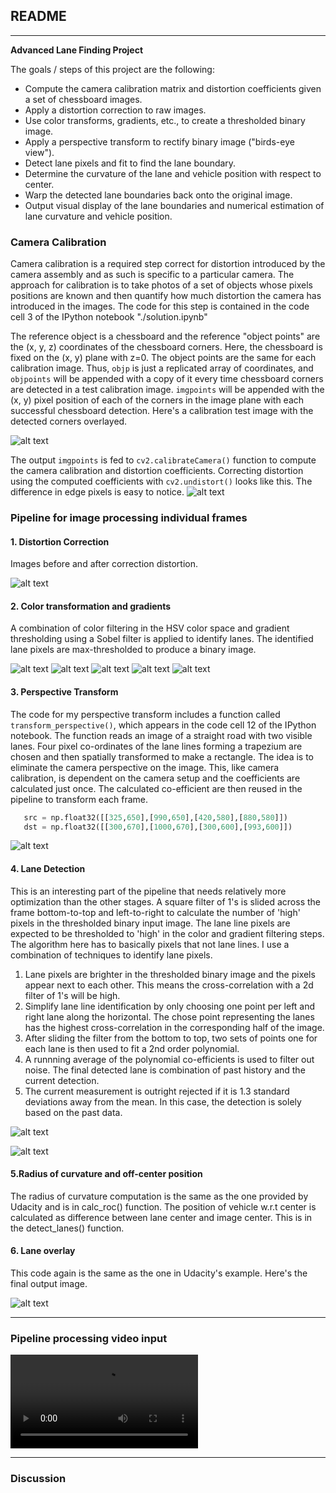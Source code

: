 ## README
---

**Advanced Lane Finding Project**

The goals / steps of this project are the following:

* Compute the camera calibration matrix and distortion coefficients given a set of chessboard images.
* Apply a distortion correction to raw images.
* Use color transforms, gradients, etc., to create a thresholded binary image.
* Apply a perspective transform to rectify binary image ("birds-eye view").
* Detect lane pixels and fit to find the lane boundary.
* Determine the curvature of the lane and vehicle position with respect to center.
* Warp the detected lane boundaries back onto the original image.
* Output visual display of the lane boundaries and numerical estimation of lane curvature and vehicle position.

[//]: # (Image References)

[image1]: ./examples/undistort_output.png "Undistorted"
[image2]: ./test_images/test1.jpg "Road Transformed"
[image3]: ./examples/binary_combo_example.jpg "Binary Example"
[image4]: ./examples/warped_straight_lines.jpg "Warp Example"
[image5]: ./examples/color_fit_lines.jpg "Fit Visual"
[image6]: ./examples/example_output.jpg "Output"
[video1]: ./project_video.mp4 "Video"


### Camera Calibration

Camera calibration is a required step correct for distortion introduced by the camera assembly and as such is specific to a particular camera. The approach for calibration is to take photos of a set of objects whose pixels positions are known and then quantify how much distortion the camera has introduced in the images. The code for this step is contained in the code cell 3 of the IPython notebook "./solution.ipynb"

The reference object is a chessboard and the reference "object points" are the (x, y, z) coordinates of the chessboard corners. Here, the chessboard is fixed on the (x, y) plane with z=0. The object points are the same for each calibration image.  Thus, `objp` is just a replicated array of coordinates, and `objpoints` will be appended with a copy of it every time chessboard corners are detected in a test calibration image.  `imgpoints` will be appended with the (x, y) pixel position of each of the corners in the image plane with each successful chessboard detection. Here's a calibration test image with the detected corners overlayed.

![alt text](https://github.com/dhnkrn/Advanced-Lane-Detection-OpenCV/blob/master/output_images/camera_calibration.png?raw=true)

The output `imgpoints` is fed to `cv2.calibrateCamera()` function to compute the camera calibration and distortion coefficients. Correcting distortion using the computed coefficients with `cv2.undistort()` looks like this. The difference in edge pixels is easy to notice.
 ![alt text](https://github.com/dhnkrn/Advanced-Lane-Detection-OpenCV/blob/master/output_images/distortion_correction.png?raw=true)

### Pipeline for image processing individual frames

#### 1. Distortion Correction

Images before and after correction distortion.

 ![alt text](https://github.com/dhnkrn/Advanced-Lane-Detection-OpenCV/blob/master/output_images/distortion_correction2.png?raw=true)


#### 2. Color transformation and gradients

A combination of color filtering in the HSV color space and gradient thresholding using a Sobel filter is applied to identify lanes. The identified lane pixels are max-thresholded to produce a binary image.

![alt text](https://github.com/dhnkrn/Advanced-Lane-Detection-OpenCV/blob/master/output_images/hsv.png?raw=true)
![alt text](https://github.com/dhnkrn/Advanced-Lane-Detection-OpenCV/blob/master/output_images/s_channel.png?raw=true)
![alt text](https://github.com/dhnkrn/Advanced-Lane-Detection-OpenCV/blob/master/output_images/sobel.png?raw=true)
![alt text](https://github.com/dhnkrn/Advanced-Lane-Detection-OpenCV/blob/master/output_images/thresholded_combination.png?raw=true)
![alt text](https://github.com/dhnkrn/Advanced-Lane-Detection-OpenCV/blob/master/output_images/thresholded_combination_1.png?raw=true)

#### 3. Perspective Transform

The code for my perspective transform includes a function called `transform_perspective()`, which appears in the code cell 12 of the IPython notebook.  The function reads an image of a straight road with two visible lanes. Four pixel co-ordinates of the lane lines forming a trapezium are chosen and then spatially transformed to make a rectangle. The idea is to eliminate the camera perspective on the image. This, like camera calibration, is dependent on the camera setup and the coefficients are calculated just once. The calculated co-efficient are then reused in the pipeline to transform each frame.

```python
   src = np.float32([[325,650],[990,650],[420,580],[880,580]])
   dst = np.float32([[300,670],[1000,670],[300,600],[993,600]])
```

![alt text](https://github.com/dhnkrn/Advanced-Lane-Detection-OpenCV/blob/master/output_images/perspective_transform.png?raw=true)

#### 4. Lane Detection

This is an interesting part of the pipeline that needs relatively more optimization than the other stages. A square filter of 1's is slided across the frame bottom-to-top and left-to-right to calculate the number of 'high' pixels in the thresholded binary input image. The lane line pixels are expected to be thresholded to 'high' in the color and gradient filtering steps. The algorithm here has to basically pixels that not lane lines. I use a combination of techniques to identify lane pixels.
1) Lane pixels are brighter in the thresholded binary image and the pixels appear next to each other. This means the cross-correlation with a 2d filter of 1's will be high.
2) Simplify lane line identification by only choosing one point per left and right lane along the horizontal. The chose point representing the lanes has the highest cross-correlation in the corresponding half of the image.
3) After sliding the filter from the bottom to top, two sets of points one for each lane is then used to fit a 2nd order polynomial.
4) A runnning average of the polynomial co-efficients is used to filter out noise. The final detected lane is combination of past history and the current detection. 
5) The current measurement is outright rejected if it is 1.3 standard deviations away from the mean. In this case, the detection is solely based on the past data.

![alt text](https://github.com/dhnkrn/Advanced-Lane-Detection-OpenCV/blob/master/output_images/histogram.png?raw=true)

![alt text](https://github.com/dhnkrn/Advanced-Lane-Detection-OpenCV/blob/master/output_images/lane_detection.png?raw=true)
	


#### 5.Radius of curvature and off-center position

The radius of curvature computation is the same as the one provided by Udacity and is in calc_roc() function. The position of vehicle w.r.t center is calculated as difference between lane center and image center. This is in the detect_lanes() function.


#### 6. Lane overlay

This code again is the same as the one in Udacity's example. Here's the final output image.

![alt text](https://github.com/dhnkrn/Advanced-Lane-Detection-OpenCV/blob/master/output_images/output.png?raw=true)

---

### Pipeline processing video input

![alt text](https://github.com/dhnkrn/Advanced-Lane-Detection-OpenCV/blob/master/output_images/project_video_out.mp4?raw=true)

---

### Discussion

